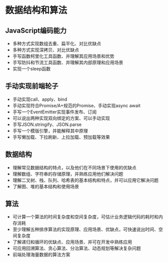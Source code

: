 # 数据结构和算法

## JavaScript编码能力

- 多种方式实现数组去重、扁平化、对比优缺点
- 多种方式实现深拷贝、对比优缺点
- 手写函数柯里化工具函数、并理解其应用场景和优势
- 手写防抖和节流工具函数、并理解其内部原理和应用场景
- 实现一个sleep函数

## 手动实现前端轮子
- 手动实现call、apply、bind
- 手动实现符合Promise/A+规范的Promise、手动实现async await
- 手写一个EventEmitter实现事件发布、订阅
- 可以说出两种实现双向绑定的方案、可以手动实现
- 手写JSON.stringify、JSON.parse
- 手写一个模版引擎，并能解释其中原理
- 手写懒加载、下拉刷新、上拉加载、预加载等效果

## 数据结构
- 理解常见数据结构的特点，以及他们在不同场景下使用的优缺点
- 理解数组、字符串的存储原理，并熟练应用他们解决问题
- 理解二叉树、栈、队列、哈希表的基本结构和特点，并可以应用它解决问题
- 了解图、堆的基本结构和使用场景

##  算法
- 可计算一个算法的时间复杂度和空间复杂度，可估计业务逻辑代码的耗时和内存消耗
- 至少理解五种排序算法的实现原理、应用场景、优缺点，可快速说出时间、空间复杂度
- 了解递归和循环的优缺点、应用场景、并可在开发中熟练应用
- 可应用回溯算法、贪心算法、分治算法、动态规划等解决复杂问题
- 前端处理海量数据的算法方案
